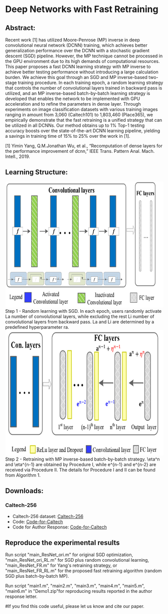 # Deep Networks with Fast Retraining

## Abstract:  

Recent work [1] has utilized Moore-Penrose (MP) inverse in deep convolutional neural network (DCNN) training, which achieves better generalization performance over the DCNN with a stochastic gradient descent (SGD) pipeline. However, the MP technique cannot be processed in the GPU environment due to its high demands of computational resources. This paper proposes a fast DCNN learning strategy with MP inverse to achieve better testing performance without introducing a large calculation burden. We achieve this goal through an SGD and MP inverse-based two-stage training procedure. In each training epoch, a random learning strategy that controls the number of convolutional layers trained in backward pass is utilized, and an MP inverse-based batch-by-batch learning strategy is developed that enables the network to be implemented with GPU acceleration and to refine the parameters in dense layer. Through experiments on image classification datasets with various training images ranging in amount from 3,060 (Caltech101) to 1,803,460 (Place365), we empirically demonstrate that the fast retraining is a unified strategy that can be utilized in all DCNNs. Our method obtains up to 1\% Top-1 testing accuracy boosts over the state-of-the-art DCNN learning pipeline, yielding a savings in training time of 15\% to 25\% over the work in [1].

[1] Yimin Yang, Q.M.Jonathan Wu, et al., “Recomputation of dense layers for the performance improvement of dcnn,” IEEE Trans. Pattern Anal. Mach. Intell., 2019.

## Learning Structure:

<img src="https://github.com/W1AE/DCNN-FR/blob/master/1.jpg" width="700" height="400" />
Step 1 - Random learning with SGD. In each epoch, users randomly activate La number of convolutional layers, while excluding the rest Li number of convolutional layers from backward pass. La and Li are determined by a predefined hyperparameter ra.

<img src="https://github.com/W1AE/DCNN-FR/blob/master/2.jpg" width="700" height="400" />
Step 2 - Retraining with MP inverse-based batch-by-batch strategy. \eta^n and \eta^{n-1} are obtained by Procedure I, while e^{n-1} and e^{n-2} are received via Procedure II. The details for Procedure I and II can be found from Algorithm 1.

## Downloads:
### Caltech-256
* Caltech-256 dataset: [Caltech-256](http://www.vision.caltech.edu/Image_Datasets/Caltech256/#Download)
* Code: [Code-for-Caltech](https://github.com/wandongzhang/FR/blob/master/Demo0.zip)
* Code for Author Response: [Code-for-Caltech](https://github.com/wandongzhang/FR/blob/master/Demo1.zip)

## Reproduce the experimental results

Run script "main_ResNet_ori.m" for original SGD optimization, "main_ResNet_ori_RL.m" for SGD plus random convolutional learning, "main_ResNet_FR.m" for Yang's retraining strategy, or "main_ResNet_FR_RL.m" for the proposed fast retraining algorithm (random SGD plus batch-by-batch MP).

Run script "main1.m", "main2.m", "main3.m", "main4.m", "main5.m", "main6.m" in "Demo1.zip"for reproducing results reported in the author response letter.

#If you find this code useful, please let us know and cite our paper.
